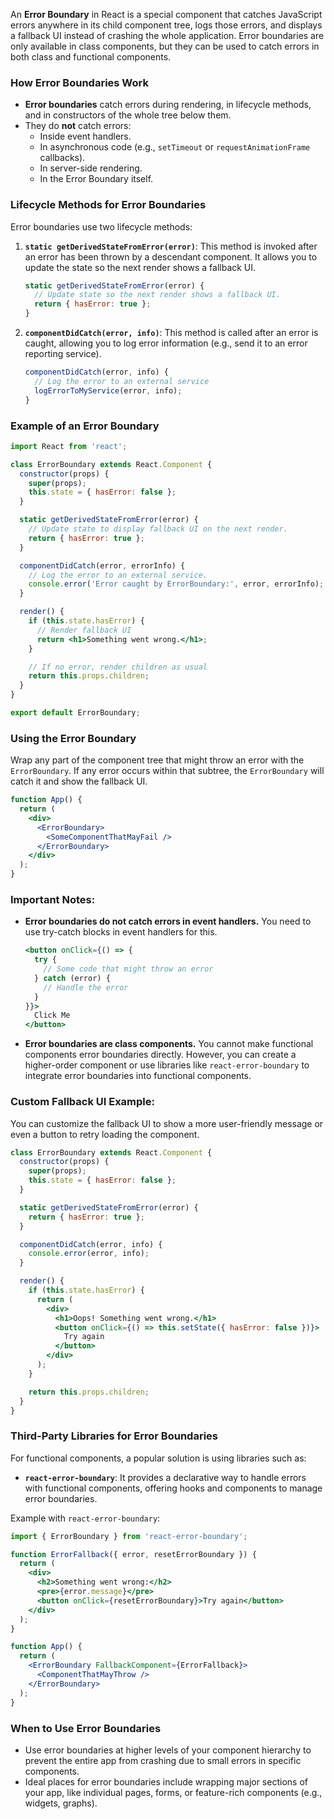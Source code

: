 An **Error Boundary** in React is a special component that catches JavaScript errors anywhere in its child component tree, logs those errors, and displays a fallback UI instead of crashing the whole application. Error boundaries are only available in class components, but they can be used to catch errors in both class and functional components.

### How Error Boundaries Work
- **Error boundaries** catch errors during rendering, in lifecycle methods, and in constructors of the whole tree below them.
- They do **not** catch errors:
  - Inside event handlers.
  - In asynchronous code (e.g., `setTimeout` or `requestAnimationFrame` callbacks).
  - In server-side rendering.
  - In the Error Boundary itself.

### Lifecycle Methods for Error Boundaries
Error boundaries use two lifecycle methods:

1. **`static getDerivedStateFromError(error)`**:
   This method is invoked after an error has been thrown by a descendant component. It allows you to update the state so the next render shows a fallback UI.
   
   ```jsx
   static getDerivedStateFromError(error) {
     // Update state so the next render shows a fallback UI.
     return { hasError: true };
   }
   ```

2. **`componentDidCatch(error, info)`**:
   This method is called after an error is caught, allowing you to log error information (e.g., send it to an error reporting service).

   ```jsx
   componentDidCatch(error, info) {
     // Log the error to an external service
     logErrorToMyService(error, info);
   }
   ```

### Example of an Error Boundary

```jsx
import React from 'react';

class ErrorBoundary extends React.Component {
  constructor(props) {
    super(props);
    this.state = { hasError: false };
  }

  static getDerivedStateFromError(error) {
    // Update state to display fallback UI on the next render.
    return { hasError: true };
  }

  componentDidCatch(error, errorInfo) {
    // Log the error to an external service.
    console.error('Error caught by ErrorBoundary:', error, errorInfo);
  }

  render() {
    if (this.state.hasError) {
      // Render fallback UI
      return <h1>Something went wrong.</h1>;
    }

    // If no error, render children as usual
    return this.props.children;
  }
}

export default ErrorBoundary;
```

### Using the Error Boundary

Wrap any part of the component tree that might throw an error with the `ErrorBoundary`. If any error occurs within that subtree, the `ErrorBoundary` will catch it and show the fallback UI.

```jsx
function App() {
  return (
    <div>
      <ErrorBoundary>
        <SomeComponentThatMayFail />
      </ErrorBoundary>
    </div>
  );
}
```

### Important Notes:
- **Error boundaries do not catch errors in event handlers.** You need to use try-catch blocks in event handlers for this.
  
  ```jsx
  <button onClick={() => {
    try {
      // Some code that might throw an error
    } catch (error) {
      // Handle the error
    }
  }}>
    Click Me
  </button>
  ```

- **Error boundaries are class components.** You cannot make functional components error boundaries directly. However, you can create a higher-order component or use libraries like `react-error-boundary` to integrate error boundaries into functional components.

### Custom Fallback UI Example:
You can customize the fallback UI to show a more user-friendly message or even a button to retry loading the component.

```jsx
class ErrorBoundary extends React.Component {
  constructor(props) {
    super(props);
    this.state = { hasError: false };
  }

  static getDerivedStateFromError(error) {
    return { hasError: true };
  }

  componentDidCatch(error, info) {
    console.error(error, info);
  }

  render() {
    if (this.state.hasError) {
      return (
        <div>
          <h1>Oops! Something went wrong.</h1>
          <button onClick={() => this.setState({ hasError: false })}>
            Try again
          </button>
        </div>
      );
    }

    return this.props.children;
  }
}
```

### Third-Party Libraries for Error Boundaries
For functional components, a popular solution is using libraries such as:
- **`react-error-boundary`**: It provides a declarative way to handle errors with functional components, offering hooks and components to manage error boundaries.

Example with `react-error-boundary`:

```jsx
import { ErrorBoundary } from 'react-error-boundary';

function ErrorFallback({ error, resetErrorBoundary }) {
  return (
    <div>
      <h2>Something went wrong:</h2>
      <pre>{error.message}</pre>
      <button onClick={resetErrorBoundary}>Try again</button>
    </div>
  );
}

function App() {
  return (
    <ErrorBoundary FallbackComponent={ErrorFallback}>
      <ComponentThatMayThrow />
    </ErrorBoundary>
  );
}
```

### When to Use Error Boundaries
- Use error boundaries at higher levels of your component hierarchy to prevent the entire app from crashing due to small errors in specific components.
- Ideal places for error boundaries include wrapping major sections of your app, like individual pages, forms, or feature-rich components (e.g., widgets, graphs).